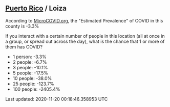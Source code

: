 
## [Puerto Rico](/united-states/puerto-rico) / Loiza

According to [MicroCOVID.org](http://microcovid.org),
the "Estimated Prevalence" of COVID in this county is -3.3%

If you interact with a certain number of people in this location
(all at once in a group, or spread out across the day), what is the chance that
1 or more of them has COVID?

- 1 person: -3.3%
- 2 people: -6.7%
- 3 people: -10.1%
- 5 people: -17.5%
- 10 people: -38.0%
- 25 people: -123.7%
- 100 people: -2405.4%

Last updated: 2020-11-20 00:18:46.358953 UTC
